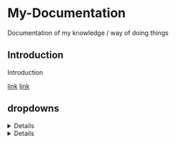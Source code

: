 # My-Documentation
Documentation of my knowledge / way of doing things

## Introduction
Introduction

[link](README.md)
[link](README.md)

## dropdowns 

<details>
  meow
</details>

<details>
  <sumary>Click to expand</sumary>
  Hidden content
</details>

